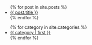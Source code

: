 <ul>
  {% for post in site.posts %}
    <li>
      <a href="{{ post.url }}">{{ post.title }}</a>
    </li>
  {% endfor %}
</ul>
<aside>
    <ul>
    {% for category in site.categories %}
        <li>
            <a href="{{ category.url }}" id="#{{ category | first | slugize }}">
                {{ category | first }}
            </a>
        </li>
    {% endfor %}
    </ul>
</aside>
